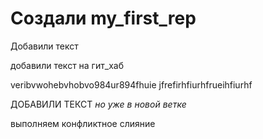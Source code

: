 # Создали  my_first_rep

Добавили текст

добавили текст на гит_хаб

veribvwohebvhobvo984ur894fhuie
jfrefirhfiurhfrueihfiurhf


ДОБАВИЛИ ТЕКСТ _но уже в новой ветке_


выполняем конфликтное слияние
